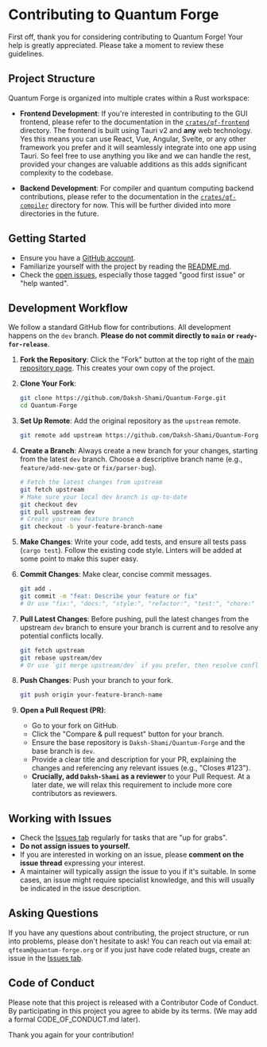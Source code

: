 # Contributing to Quantum Forge

First off, thank you for considering contributing to Quantum Forge! Your help is greatly appreciated. Please take a moment to review these guidelines.

## Project Structure

Quantum Forge is organized into multiple crates within a Rust workspace:

- **Frontend Development**: If you're interested in contributing to the GUI frontend, please refer to the documentation in the [`crates/qf-frontend`](crates/qf-frontend/README.md) directory. The frontend is built using Tauri v2 and **any** web technology. Yes this means you can use React, Vue, Angular, Svelte, or any other framework you prefer and it will seamlessly integrate into one app using Tauri. So feel free to use anything you like and we can handle the rest, provided your changes are valuable additions as this adds significant complexity to the codebase.

- **Backend Development**: For compiler and quantum computing backend contributions, please refer to the documentation in the [`crates/qf-compiler`](crates/qf-compiler) directory for now. This will be further divided into more directories in the future.

## Getting Started

- Ensure you have a [GitHub account](https://github.com/signup/free).
- Familiarize yourself with the project by reading the [README.md](README.md).
- Check the [open issues](../../issues), especially those tagged "good first issue" or "help wanted".

## Development Workflow

We follow a standard GitHub flow for contributions. All development happens on the `dev` branch. **Please do not commit directly to `main` or `ready-for-release`**.

1.  **Fork the Repository**: Click the "Fork" button at the top right of the [main repository page](https://github.com/Daksh-Shami/Quantum-Forge). This creates your own copy of the project.

2.  **Clone Your Fork**:
    ```bash
    git clone https://github.com/Daksh-Shami/Quantum-Forge.git
    cd Quantum-Forge
    ```

3.  **Set Up Remote**: Add the original repository as the `upstream` remote.
    ```bash
    git remote add upstream https://github.com/Daksh-Shami/Quantum-Forge.git
    ```

4.  **Create a Branch**: Always create a new branch for your changes, starting from the latest `dev` branch. Choose a descriptive branch name (e.g., `feature/add-new-gate` or `fix/parser-bug`).
    ```bash
    # Fetch the latest changes from upstream
    git fetch upstream
    # Make sure your local dev branch is up-to-date
    git checkout dev
    git pull upstream dev
    # Create your new feature branch
    git checkout -b your-feature-branch-name
    ```

5.  **Make Changes**: Write your code, add tests, and ensure all tests pass (`cargo test`). Follow the existing code style. Linters will be added at some point to make this super easy.

6.  **Commit Changes**: Make clear, concise commit messages.
    ```bash
    git add .
    git commit -m "feat: Describe your feature or fix" 
    # Or use "fix:", "docs:", "style:", "refactor:", "test:", "chore:" prefixes
    ```

7.  **Pull Latest Changes**: Before pushing, pull the latest changes from the upstream `dev` branch to ensure your branch is current and to resolve any potential conflicts locally.
    ```bash
    git fetch upstream
    git rebase upstream/dev
    # Or use `git merge upstream/dev` if you prefer, then resolve conflicts if any
    ```

8.  **Push Changes**: Push your branch to your fork.
    ```bash
    git push origin your-feature-branch-name
    ```

9.  **Open a Pull Request (PR)**:
    *   Go to your fork on GitHub.
    *   Click the "Compare & pull request" button for your branch.
    *   Ensure the base repository is `Daksh-Shami/Quantum-Forge` and the base branch is `dev`.
    *   Provide a clear title and description for your PR, explaining the changes and referencing any relevant issues (e.g., "Closes #123").
    *   **Crucially, add `Daksh-Shami` as a reviewer** to your Pull Request. At a later date, we will relax this requirement to include more core contributors as reviewers.

## Working with Issues

- Check the [Issues tab](../../issues) regularly for tasks that are "up for grabs".
- **Do not assign issues to yourself.**
- If you are interested in working on an issue, please **comment on the issue thread** expressing your interest.
- A maintainer will typically assign the issue to you if it's suitable. In some cases, an issue might require specialist knowledge, and this will usually be indicated in the issue description.

## Asking Questions

If you have any questions about contributing, the project structure, or run into problems, please don't hesitate to ask! You can reach out via email at: `qfteam@quantum-forge.org` or if you just have code related bugs, create an issue in the [Issues tab](../../issues).

## Code of Conduct

Please note that this project is released with a Contributor Code of Conduct. By participating in this project you agree to abide by its terms. (We may add a formal CODE_OF_CONDUCT.md later).

Thank you again for your contribution!
